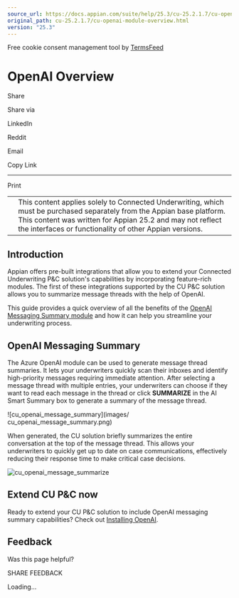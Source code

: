 ```yaml
---
source_url: https://docs.appian.com/suite/help/25.3/cu-25.2.1.7/cu-openai-module-overview.html
original_path: cu-25.2.1.7/cu-openai-module-overview.html
version: "25.3"
---
```


Free cookie consent management tool by [TermsFeed](https://www.termsfeed.com/)

# OpenAI Overview

Share

Share via

LinkedIn

Reddit

Email

Copy Link

* * *

Print

<table><tbody><tr><td><i class="fa fa-check-square-o" aria-hidden="true"></i></td><td>This content applies solely to Connected Underwriting, which must be purchased separately from the Appian base platform. This content was written for Appian 25.2 and may not reflect the interfaces or functionality of other Appian versions.</td></tr></tbody></table>

## Introduction

Appian offers pre-built integrations that allow you to extend your Connected Underwriting P&C solution's capabilities by incorporating feature-rich modules. The first of these integrations supported by the CU P&C solution allows you to summarize message threads with the help of OpenAI.

This guide provides a quick overview of all the benefits of the [OpenAI Messaging Summary module](#openai-messaging-summary) and how it can help you streamline your underwriting process.

## OpenAI Messaging Summary

The Azure OpenAI module can be used to generate message thread summaries. It lets your underwriters quickly scan their inboxes and identify high-priority messages requiring immediate attention. After selecting a message thread with multiple entries, your underwriters can choose if they want to read each message in the thread or click **SUMMARIZE** in the AI Smart Summary box to generate a summary of the message thread.

![cu_openai_message_summary](images/
cu_openai_message_summary.png)

When generated, the CU solution briefly summarizes the entire conversation at the top of the message thread. This allows your underwriters to quickly get up to date on case communications, effectively reducing their response time to make critical case decisions.

![cu_openai_message_summarize](images/cu_openai_message_summarize.png)

## Extend CU P&C now

Ready to extend your CU P&C solution to include OpenAI messaging summary capabilities? Check out [Installing OpenAI](install-openai.html).

## Feedback

Was this page helpful?

SHARE FEEDBACK

Loading...
